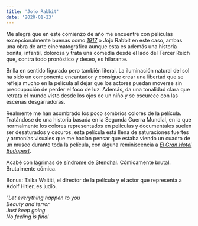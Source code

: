 ```yaml
---
title: 'Jojo Rabbit'
date: '2020-01-23'
---
```


Me alegra que en este comienzo de año me encuentre con películas excepcionalmente buenas como [*1917*](https://www.google.es/url?sa=t&rct=j&q=&esrc=s&source=web&cd=1&ved=2ahUKEwjxuritwpnnAhWF3OAKHX1CBksQFjAAegQIBxAC&url=https%3A%2F%2Fwww.imdb.com%2Ftitle%2Ftt8579674%2F&usg=AOvVaw3lXfD-5udEbjH7mnXlFhY3) o Jojo Rabbit en este caso, ambas una obra de arte cinematográfica aunque esta es además una historia bonita, infantil, dolorosa y trata una comedia desde el lado del Tercer Reich que, contra todo pronóstico y deseo, es hilarante.

Brilla en sentido figurado pero también literal. La iluminación natural del sol ha sido un componente encantador y consigue crear una libertad que se refleja mucho en la película al dejar que los actores puedan moverse sin preocupación de perder el foco de luz. Además, da una tonalidad clara que retrata el mundo visto desde los ojos de un niño y se oscurece con las escenas desgarradoras.

Realmente me han asombrado los poco sombríos colores de la película. Tratándose de una historia basada en la Segunda Guerra Mundial, en la que normalmente los colores representados en películas y documentales suelen ser desaturados y oscuros, esta película está llena de saturaciones fuertes y armonías visuales que me hacían pensar que estaba viendo un cuadro de un museo durante toda la película, con alguna reminiscencia a [*El Gran Hotel Budapest*](https://www.google.es/url?sa=t&rct=j&q=&esrc=s&source=web&cd=31&ved=2ahUKEwjX1LqfwpnnAhUQnxQKHTe5BIIQoiQwHnoECBkQBw&url=https%3A%2F%2Fwww.imdb.com%2Ftitle%2Ftt2278388%2F&usg=AOvVaw1BLaSKUMq-xdiQerF2ID4u).

Acabé con lágrimas de [síndrome de Stendhal](https://es.wikipedia.org/wiki/S%C3%ADndrome_de_Stendhal). Cómicamente brutal. Brutalmente cómica.

Bonus: Taika Waititi, el director de la película y el actor que representa a Adolf Hitler, es judío.

“*Let everything happen to you*  
*Beauty and terror*  
*Just keep going*  
*No feeling is final*  